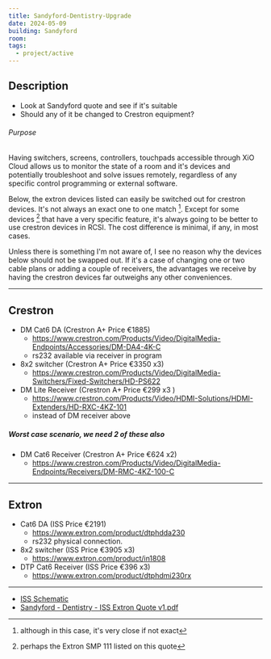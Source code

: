 ```yaml
---
title: Sandyford-Dentistry-Upgrade
date: 2024-05-09
building: Sandyford
room: 
tags:
  - project/active
---
```


## Description

- Look at Sandyford quote and see if it's suitable
- Should any of it be changed to Crestron equipment?

###### Purpose
Having switchers, screens, controllers, touchpads accessible through XiO Cloud allows us to monitor the state of a room and it's devices and potentially troubleshoot and solve issues remotely, regardless of any specific control programming or external software.

Below, the extron devices listed can easily be switched out for crestron devices. It's not always an exact one to one match [^1]. Except for some devices [^2] that have a very specific feature, it's always going to be better to use crestron devices in RCSI. The cost difference is minimal, if any, in most cases.

Unless there is something I'm not aware of, I see no reason why the devices below should not be swapped out. If it's a case of changing one or two cable plans or adding a couple of receivers, the advantages we receive by having the crestron devices far outweighs any other conveniences.

[^1]: although in this case, it's very close if not exact 
[^2]: perhaps the Extron SMP 111 listed on this quote 

---

## Crestron

- DM Cat6 DA (Crestron A+ Price €1885)
	- https://www.crestron.com/Products/Video/DigitalMedia-Endpoints/Accessories/DM-DA4-4K-C
	- rs232 available via receiver in program
- 8x2 switcher (Crestron A+ Price €3350 x3)
	- https://www.crestron.com/Products/Video/DigitalMedia-Switchers/Fixed-Switchers/HD-PS622
- DM Lite Receiver (Crestron A+ Price €299 x3 )
	- https://www.crestron.com/Products/Video/HDMI-Solutions/HDMI-Extenders/HD-RXC-4KZ-101
	- instead of DM receiver above

##### Worst case scenario, we need 2 of these also
- DM Cat6 Receiver (Crestron A+ Price €624 x2)
	- https://www.crestron.com/Products/Video/DigitalMedia-Endpoints/Receivers/DM-RMC-4KZ-100-C


---

## Extron

- Cat6 DA (ISS Price €2191)
	- https://www.extron.com/product/dtphdda230
	- rs232 physical connection.
- 8x2 switcher (ISS Price €3905 x3)
	- https://www.extron.com/product/in1808
- DTP Cat6 Receiver (ISS Price €396 x3)
	- https://www.extron.com/product/dtphdmi230rx

---
- [ISS Schematic](https://rcsicampus.sharepoint.com/:b:/r/sites/MediaSevicesStaff/Shared%20Documents/General/AV%20Room%20Installation%20(PO%27s%20-%20Quotes%20-%20RAMS)/Sandyford/Dentistry%20AV%20upgrade%202024/649-201_RCSI_Dentistry_Multi_Lab_AV_Schematic.pdf?csf=1&web=1&e=fAEivf)
- [Sandyford - Dentistry - ISS Extron Quote v1.pdf](https://rcsicampus.sharepoint.com/:b:/r/sites/MediaSevicesStaff/Shared%20Documents/General/AV%20Room%20Installation%20(PO%27s%20-%20Quotes%20-%20RAMS)/Sandyford/Dentistry%20AV%20upgrade%202024/Sandyford%20-%20Dentistry%20-%20ISS%20Extron%20Quote%20v1.pdf?csf=1&web=1&e=ZTFWkr)